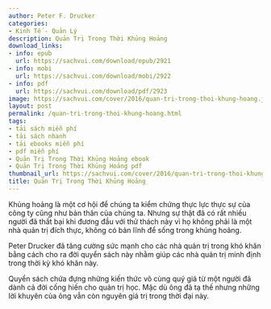 ```yaml
---
author: Peter F. Drucker
categories:
- Kinh Tế - Quản Lý
description: Quản Trị Trong Thời Khủng Hoảng
download_links:
- info: epub
  url: https://sachvui.com/download/epub/2921
- info: mobi
  url: https://sachvui.com/download/mobi/2922
- info: pdf
  url: https://sachvui.com/download/pdf/2923
image: https://sachvui.com/cover/2016/quan-tri-trong-thoi-khung-hoang.jpg
layout: post
permalink: /quan-tri-trong-thoi-khung-hoang.html
tags:
- tải sách miễn phí
- tải sách nhanh
- tải ebooks miễn phí
- pdf miễn phí
- Quản Trị Trong Thời Khủng Hoảng ebook
- Quản Trị Trong Thời Khủng Hoảng pdf
thumbnail_url: https://sachvui.com/cover/2016/quan-tri-trong-thoi-khung-hoang.jpg
title: Quản Trị Trong Thời Khủng Hoảng
---
```


 <div class="item-desc text-justify"> <p>Khủng hoảng là một cơ hội để chúng ta kiểm chứng thực lực thực sự của công ty cũng như bản thân của chúng ta. Nhưng sự thật đã có rất nhiều người đã thất bại khi đương đầu với thử thách này vì họ không phải là một nhà quản trị đích thực, không có bản lĩnh để sống trong khủng hoảng.</p><p>Peter Drucker đã tăng cường sức mạnh cho các nhà quản trị trong khó khăn bằng cách cho ra đời quyển sách này nhằm giúp các nhà quản trị minh định trong thời kỳ khó khăn này.</p><p>Quyển sách chứa đựng những kiến thức vô cùng quý giá từ một người đã dành cả đời cống hiến cho quản trị học. Mặc dù ông đã tạ thế nhưng những lời khuyên của ông vẫn còn nguyên giá trị trong thời đại này.</p> </div>